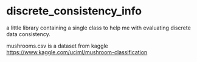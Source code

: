 # discrete_consistency_info
a little library containing a single class to help me with evaluating discrete data consistency.

mushrooms.csv is a dataset from kaggle
https://www.kaggle.com/uciml/mushroom-classification
